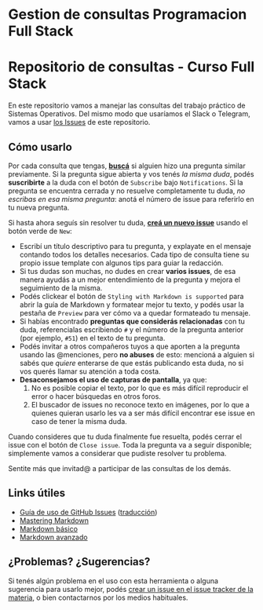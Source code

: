 # Gestion de consultas Programacion Full Stack
# Repositorio de consultas - Curso Full Stack 

En este repositorio vamos a manejar las consultas del trabajo práctico de Sistemas Operativos. Del mismo modo que usaríamos el Slack o Telegram, vamos a usar [los Issues](https://github.com/FacundoRauber/fullstack2022/issues) de este repositorio.

## Cómo usarlo

Por cada consulta que tengas, [**buscá**](https://github.com/FacundoRauber/fullstack2022/issues?utf8=%E2%9C%93&q=is%3Aissue) si alguien hizo una pregunta similar previamente. Si la pregunta sigue abierta y vos tenés _la misma duda_, podés **suscribirte** a la duda con el botón de `Subscribe` bajo `Notifications`. Si la pregunta se encuentra cerrada y no resuelve completamente tu duda, _no escribas en esa misma pregunta_: anotá el número de issue para referirlo en tu nueva pregunta.

Si hasta ahora seguís sin resolver tu duda, [**creá un nuevo issue**](https://github.com/FacundoRauber/fullstack2022/issues/new/choose) usando el botón verde de `New`:
- Escribí un título descriptivo para tu pregunta, y explayate en el mensaje contando todos los detalles necesarios. Cada tipo de consulta tiene su propio issue template con algunos tips para guiar la redacción.
- Si tus dudas son muchas, no dudes en crear **varios issues**, de esa manera ayudás a un mejor entendimiento de la pregunta y mejora el seguimiento de la misma. 
- Podés clickear el botón de `Styling with Markdown is supported` para abrir la guía de Markdown y formatear mejor tu texto, y podés usar la pestaña de `Preview` para ver cómo va a quedar formateado tu mensaje.
- Si habías encontrado **preguntas que considerás relacionadas** con tu duda, referencialas escribiendo `#` y el número de la pregunta anterior (por ejemplo, `#51`) en el texto de tu pregunta.
- Podés invitar a otros compañeros tuyos a que aporten a la pregunta usando las @menciones, pero **no abuses** de esto: mencioná a alguien si sabés que _quiere_ enterarse de que estás publicando esta duda, no si vos querés llamar su atención a toda costa.
- **Desaconsejamos el uso de capturas de pantalla**, ya que:
  1. No es posible copiar el texto, por lo que es más difícil reproducir el error o hacer búsquedas en otros foros. 
  2. El buscador de issues no reconoce texto en imágenes, por lo que a quienes quieran usarlo les va a ser más difícil encontrar ese issue en caso de tener la misma duda.

Cuando consideres que tu duda finalmente fue resuelta, podés cerrar el issue con el botón de `Close issue`. Toda la pregunta va a seguir disponible; simplemente vamos a considerar que pudiste resolver tu problema.

Sentite más que invitad@ a participar de las consultas de los demás.
## Links útiles

- [Guía de uso de GitHub Issues](https://guides.github.com/features/issues/) ([traducción](https://github.com/mgarciaisaia/github-translations/blob/spanish/guides/features/issues.md))
- [Mastering Markdown](https://guides.github.com/features/mastering-markdown/)
- [Markdown básico](https://help.github.com/articles/markdown-basics/)
- [Markdown avanzado](https://help.github.com/articles/github-flavored-markdown/)

## ¿Problemas? ¿Sugerencias?

Si tenés algún problema en el uso con esta herramienta o alguna sugerencia para usarlo mejor, podés [crear un issue en el issue tracker de la materia](https://github.com/FacundoRauber/fullstack2022/issues), o bien contactarnos por los medios habituales.

